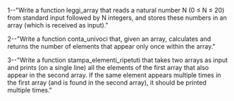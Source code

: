 1--"Write a function leggi_array that reads a natural number N (0 ≤ N ≤ 20) from standard input followed by N integers, and stores these numbers in an array (which is received as input)."


2--"Write a function conta_univoci that, given an array, calculates and returns the number of elements that appear only once within the array."


3--"Write a function stampa_elementi_ripetuti that takes two arrays as input and prints (on a single line) all the elements of the first array that also appear in the second array. If the same element appears multiple times in the first array (and is found in the second array), it should be printed multiple times."
